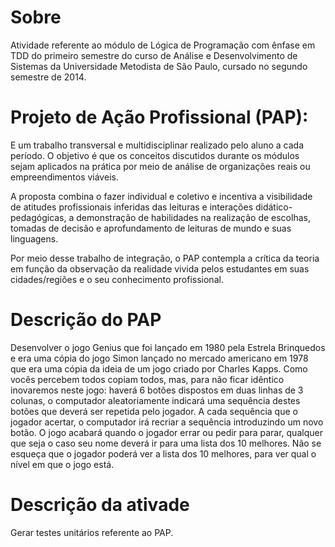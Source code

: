 # Sobre

Atividade referente ao módulo de Lógica de Programação com ênfase em TDD do primeiro semestre do curso de Análise e Desenvolvimento de Sistemas da Universidade Metodista de São Paulo, cursado no segundo semestre de 2014.

# Projeto de Ação Profissional (PAP):

E um trabalho transversal e multidisciplinar realizado pelo aluno a cada período. O objetivo é que os conceitos discutidos durante os módulos sejam aplicados na prática por meio de análise de organizações reais ou empreendimentos viáveis.

A proposta combina o fazer individual e coletivo e incentiva a visibilidade de atitudes profissionais inferidas das leituras e interações didático-pedagógicas, a demonstração de habilidades na realização de escolhas, tomadas de decisão e aprofundamento de leituras de mundo e suas linguagens.

Por meio desse trabalho de integração, o PAP contempla a crítica da teoria em função da observação da realidade vivida pelos estudantes em suas cidades/regiões e o seu conhecimento profissional.

# Descrição do PAP

Desenvolver o jogo Genius que foi lançado em 1980 pela Estrela Brinquedos e era uma cópia do jogo Simon lançado no mercado americano em 1978 que era uma cópia da ideia de um jogo criado por Charles Kapps. Como vocês percebem todos copiam todos, mas, para não ficar idêntico inovaremos neste jogo: haverá 6 botões dispostos em duas linhas de 3 colunas, o computador aleatoriamente indicará uma sequência destes botões que deverá ser repetida pelo jogador. A cada sequência que o jogador acertar, o computador irá recriar a sequência introduzindo um novo botão. O jogo acabará quando o jogador errar ou pedir para parar, qualquer que seja o caso seu nome deverá ir para uma lista dos 10 melhores. Não se esqueça que o jogador poderá ver a lista dos 10 melhores, para ver qual o nível em que o jogo está.

# Descrição da ativade
Gerar testes unitários referente ao PAP.
